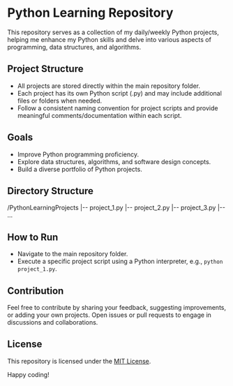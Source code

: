 # Python Learning Repository

This repository serves as a collection of my daily/weekly Python projects, helping me enhance my Python skills and delve into various aspects of programming, data structures, and algorithms.

## Project Structure

- All projects are stored directly within the main repository folder.
- Each project has its own Python script (.py) and may include additional files or folders when needed.
- Follow a consistent naming convention for project scripts and provide meaningful comments/documentation within each script.

## Goals

- Improve Python programming proficiency.
- Explore data structures, algorithms, and software design concepts.
- Build a diverse portfolio of Python projects.

## Directory Structure

/PythonLearningProjects
|-- project_1.py
|-- project_2.py
|-- project_3.py
|-- ...

## How to Run

- Navigate to the main repository folder.
- Execute a specific project script using a Python interpreter, e.g., `python project_1.py`.

## Contribution

Feel free to contribute by sharing your feedback, suggesting improvements, or adding your own projects. Open issues or pull requests to engage in discussions and collaborations.

## License

This repository is licensed under the [MIT License](LICENSE).

Happy coding!
